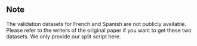 ## Note

The validation datasets for French and Spanish are not publicly available. Please refer to the writers of the original paper if you want to get these two datasets. We only provide our split script here.
